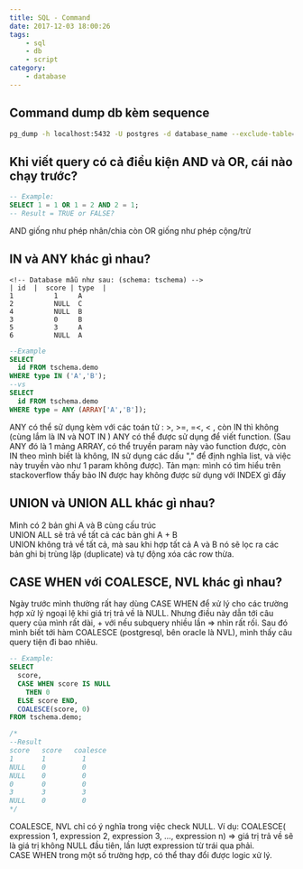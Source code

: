 ```yaml
---
title: SQL - Command
date: 2017-12-03 18:00:26
tags:
    - sql
    - db
    - script
category: 
    - database
---
```


## Command dump db kèm sequence
```bash
pg_dump -h localhost:5432 -U postgres -d database_name --exclude-table=exclude_id_seq > backup_`date +%Y_%m_%d`.sql
```

## Khi viết query có cả điều kiện AND và OR, cái nào chạy trước?
```sql
-- Example:
SELECT 1 = 1 OR 1 = 2 AND 2 = 1;
-- Result = TRUE or FALSE?
```
AND giống như phép nhân/chia còn OR giống như phép cộng/trừ

## IN và ANY khác gì nhau?
```
<!-- Database mẫu như sau: (schema: tschema) -->
| id  |  score | type  | 
1          1     A
2          NULL  C
4	       NULL  B
3	       0	 B
5	       3	 A
6	       NULL  A
```
```sql
--Example
SELECT
  id FROM tschema.demo
WHERE type IN ('A','B');
--vs
SELECT
  id FROM tschema.demo
WHERE type = ANY (ARRAY['A','B']);
```  
ANY có thể sử dụng kèm với các toán tử : >, >=, =<, < , còn IN thì không (cùng lắm là IN và NOT IN )
ANY có thể được sử dụng để viết function. (Sau ANY đó là 1 mảng ARRAY, có thể truyền param này vào function được, còn IN theo mình biết là không, IN sử dụng các dấu "," để định nghĩa list, và việc này truyền vào như 1 param không được). Tản mạn: mình có tìm hiểu trên stackoverflow thấy bảo IN được hay không được sử dụng với INDEX gì đấy

## UNION và UNION ALL khác gì nhau?
Mình có 2 bản ghi A và B cùng cấu trúc  
UNION ALL sẽ trả về tất cả các bản ghi A + B    
UNION không trả về tất cả, mà sau khi hợp tất cả A và B nó sẽ lọc ra các bản ghi bị trùng lặp (duplicate) và tự động xóa các row thừa.

## CASE WHEN với COALESCE, NVL khác gì nhau?
Ngày trước mình thường rất hay dùng CASE WHEN để xử lý cho các trường hợp xử lý ngoại lệ khi giá trị trả về là NULL. Nhưng điều này dẫn tới câu query của mình rất dài, + với nếu subquery nhiều lần => nhìn rất rối. Sau đó mình biết tới hàm COALESCE (postgresql, bên oracle là NVL), mình thấy câu query tiện đi bao nhiêu.
```sql
-- Example:
SELECT
  score,
  CASE WHEN score IS NULL
    THEN 0
  ELSE score END,
  COALESCE(score, 0)
FROM tschema.demo;

/* 
--Result
score	score	coalesce
1    	1	      1
NULL	0	      0
NULL	0	      0
0	    0	      0
3	    3	      3
NULL	0	      0
*/
```

COALESCE, NVL chỉ có ý nghĩa trong việc check NULL. Ví dụ: COALESCE( expression 1, expression 2, expression 3, …, expression n) => giá trị trả về sẽ là giá trị không NULL đầu tiên, lần lượt expression từ trái qua phải.      
CASE WHEN trong một số trường hợp, có thể thay đổi được logic xử lý.